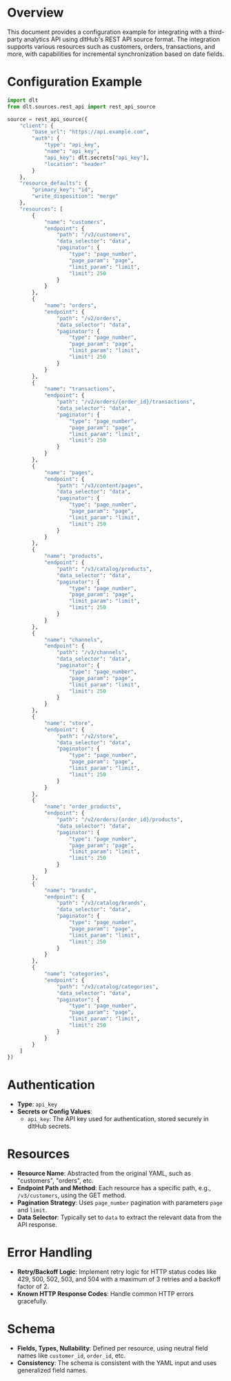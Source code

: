 # Overview

This document provides a configuration example for integrating with a third-party analytics API using dltHub's REST API source format. The integration supports various resources such as customers, orders, transactions, and more, with capabilities for incremental synchronization based on date fields.

# Configuration Example

```python
import dlt
from dlt.sources.rest_api import rest_api_source

source = rest_api_source({
    "client": {
        "base_url": "https://api.example.com",
        "auth": {
            "type": "api_key",
            "name": "api_key",
            "api_key": dlt.secrets["api_key"],
            "location": "header"
        }
    },
    "resource_defaults": {
        "primary_key": "id",
        "write_disposition": "merge"
    },
    "resources": [
        {
            "name": "customers",
            "endpoint": {
                "path": "/v3/customers",
                "data_selector": "data",
                "paginator": {
                    "type": "page_number",
                    "page_param": "page",
                    "limit_param": "limit",
                    "limit": 250
                }
            }
        },
        {
            "name": "orders",
            "endpoint": {
                "path": "/v2/orders",
                "data_selector": "data",
                "paginator": {
                    "type": "page_number",
                    "page_param": "page",
                    "limit_param": "limit",
                    "limit": 250
                }
            }
        },
        {
            "name": "transactions",
            "endpoint": {
                "path": "/v2/orders/{order_id}/transactions",
                "data_selector": "data",
                "paginator": {
                    "type": "page_number",
                    "page_param": "page",
                    "limit_param": "limit",
                    "limit": 250
                }
            }
        },
        {
            "name": "pages",
            "endpoint": {
                "path": "/v3/content/pages",
                "data_selector": "data",
                "paginator": {
                    "type": "page_number",
                    "page_param": "page",
                    "limit_param": "limit",
                    "limit": 250
                }
            }
        },
        {
            "name": "products",
            "endpoint": {
                "path": "/v3/catalog/products",
                "data_selector": "data",
                "paginator": {
                    "type": "page_number",
                    "page_param": "page",
                    "limit_param": "limit",
                    "limit": 250
                }
            }
        },
        {
            "name": "channels",
            "endpoint": {
                "path": "/v3/channels",
                "data_selector": "data",
                "paginator": {
                    "type": "page_number",
                    "page_param": "page",
                    "limit_param": "limit",
                    "limit": 250
                }
            }
        },
        {
            "name": "store",
            "endpoint": {
                "path": "/v2/store",
                "data_selector": "data",
                "paginator": {
                    "type": "page_number",
                    "page_param": "page",
                    "limit_param": "limit",
                    "limit": 250
                }
            }
        },
        {
            "name": "order_products",
            "endpoint": {
                "path": "/v2/orders/{order_id}/products",
                "data_selector": "data",
                "paginator": {
                    "type": "page_number",
                    "page_param": "page",
                    "limit_param": "limit",
                    "limit": 250
                }
            }
        },
        {
            "name": "brands",
            "endpoint": {
                "path": "/v3/catalog/brands",
                "data_selector": "data",
                "paginator": {
                    "type": "page_number",
                    "page_param": "page",
                    "limit_param": "limit",
                    "limit": 250
                }
            }
        },
        {
            "name": "categories",
            "endpoint": {
                "path": "/v3/catalog/categories",
                "data_selector": "data",
                "paginator": {
                    "type": "page_number",
                    "page_param": "page",
                    "limit_param": "limit",
                    "limit": 250
                }
            }
        }
    ]
})
```

# Authentication

- **Type**: `api_key`
- **Secrets or Config Values**: 
  - `api_key`: The API key used for authentication, stored securely in dltHub secrets.

# Resources

- **Resource Name**: Abstracted from the original YAML, such as "customers", "orders", etc.
- **Endpoint Path and Method**: Each resource has a specific path, e.g., `/v3/customers`, using the GET method.
- **Pagination Strategy**: Uses `page_number` pagination with parameters `page` and `limit`.
- **Data Selector**: Typically set to `data` to extract the relevant data from the API response.

# Error Handling

- **Retry/Backoff Logic**: Implement retry logic for HTTP status codes like 429, 500, 502, 503, and 504 with a maximum of 3 retries and a backoff factor of 2.
- **Known HTTP Response Codes**: Handle common HTTP errors gracefully.

# Schema

- **Fields, Types, Nullability**: Defined per resource, using neutral field names like `customer_id`, `order_id`, etc.
- **Consistency**: The schema is consistent with the YAML input and uses generalized field names.